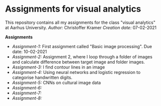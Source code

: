 # Assignments for visual analytics
This repository contains all my assignments for the class "visual analytics" at Aarhus University.
_Author:_ Christoffer Kramer
_Creation date:_ 07-02-2021

__Assignments__

- *Assignment-1:* First assignment called "Basic image processing". Due date: 10-02-2021
- *Assignment-2:* Assignment 2, where I loop through a folder of images and calculate difference between target image and folder images.
- *Assignment-3:* I find contour lines in an image
- *Assignment-4:* Using neural networks and logistic regression to categorise handwritten digits. 
- *Assignment-5:* CNNs on cultural image data
- *Assignment-6:*
- *Assignment-7:*
- *Assignment-8:*

